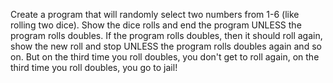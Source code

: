 
<!--redo: generate random password based on diceware algorithm
http://world.std.com/~reinhold/diceware.html

-->



Create a program that will randomly select two numbers from 1-6 (like rolling two dice). Show the dice rolls and end the program UNLESS the program rolls doubles. If the program rolls doubles, then it should roll again, show the new roll and stop UNLESS the program rolls doubles again and so on. But on the third time you roll doubles, you don't get to roll again, on the third time you roll doubles, you go to jail!

 

